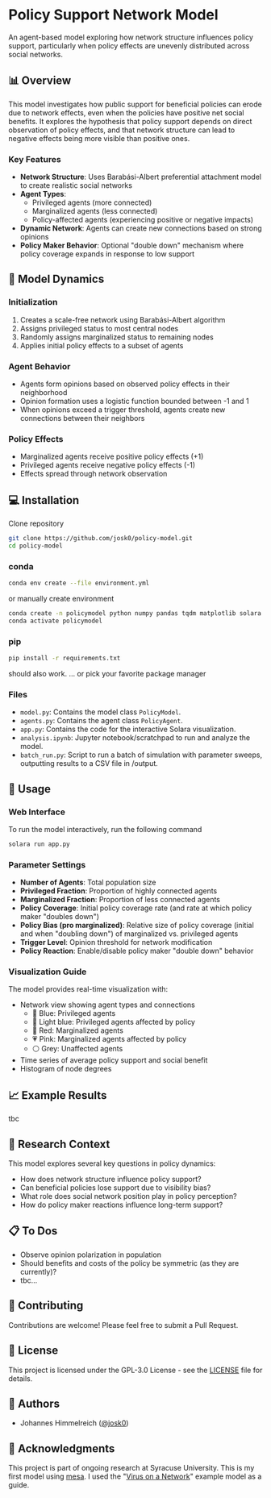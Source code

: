 # Policy Support Network Model

An agent-based model exploring how network structure influences policy support, particularly when policy effects are unevenly distributed across social networks.

## 📊 Overview

This model investigates how public support for beneficial policies can erode due to network effects, even when the policies have positive net social benefits. It explores the hypothesis that policy support depends on direct observation of policy effects, and that network structure can lead to negative effects being more visible than positive ones.

### Key Features

- **Network Structure**: Uses Barabási-Albert preferential attachment model to create realistic social networks
- **Agent Types**: 
  - Privileged agents (more connected)
  - Marginalized agents (less connected)
  - Policy-affected agents (experiencing positive or negative impacts)
- **Dynamic Network**: Agents can create new connections based on strong opinions
- **Policy Maker Behavior**: Optional "double down" mechanism where policy coverage expands in response to low support

## 🎯 Model Dynamics

### Initialization
1. Creates a scale-free network using Barabási-Albert algorithm
2. Assigns privileged status to most central nodes
3. Randomly assigns marginalized status to remaining nodes
4. Applies initial policy effects to a subset of agents

### Agent Behavior
- Agents form opinions based on observed policy effects in their neighborhood
- Opinion formation uses a logistic function bounded between -1 and 1
- When opinions exceed a trigger threshold, agents create new connections between their neighbors

### Policy Effects
- Marginalized agents receive positive policy effects (+1)
- Privileged agents receive negative policy effects (-1)
- Effects spread through network observation

## 💻 Installation
Clone repository
```bash
git clone https://github.com/josk0/policy-model.git
cd policy-model
```

### conda
``` bash
conda env create --file environment.yml
```
or manually create environment
```bash
conda create -n policymodel python numpy pandas tqdm matplotlib solara pytest scipy ipython networkx mesa
conda activate policymodel
```

### pip
``` bash
pip install -r requirements.txt
```
should also work.
... or pick your favorite package manager

### Files

* ``model.py``: Contains the model class `PolicyModel`.
* ``agents.py``: Contains the agent class `PolicyAgent`.
* ``app.py``: Contains the code for the interactive Solara visualization.
* ``analysis.ipynb``: Jupyter notebook/scratchpad to run and analyze the model.
* ``batch_run.py``: Script to run a batch of simulation with parameter sweeps, outputting results to a CSV file in /output.

## 🚀 Usage

### Web Interface
To run the model interactively, run the following command

```bash
solara run app.py
```

### Parameter Settings

- **Number of Agents**: Total population size
- **Privileged Fraction**: Proportion of highly connected agents
- **Marginalized Fraction**: Proportion of less connected agents
- **Policy Coverage**: Initial policy coverage rate (and rate at which policy maker "doubles down")
- **Policy Bias (pro marginalized)**: Relative size of policy coverage (initial and when "doubling down") of marginalized vs. privileged agents 
- **Trigger Level**: Opinion threshold for network modification
- **Policy Reaction**: Enable/disable policy maker "double down" behavior

### Visualization Guide

The model provides real-time visualization with:
- Network view showing agent types and connections
  - 🔵 Blue: Privileged agents
  - 🩵 Light blue: Privileged agents affected by policy
  - 🔴 Red: Marginalized agents
  - 💗 Pink: Marginalized agents affected by policy
  - ⚪ Grey: Unaffected agents
- Time series of average policy support and social benefit
- Histogram of node degrees

## 📈 Example Results

tbc

## 🔬 Research Context

This model explores several key questions in policy dynamics:
- How does network structure influence policy support?
- Can beneficial policies lose support due to visibility bias?
- What role does social network position play in policy perception?
- How do policy maker reactions influence long-term support?

## 📋 To Dos
- Observe opinion polarization in population
- Should benefits and costs of the policy be symmetric (as they are currently)?
- tbc...

## 🤝 Contributing

Contributions are welcome! Please feel free to submit a Pull Request.

## 📝 License

This project is licensed under the GPL-3.0 License - see the [LICENSE](LICENSE) file for details.

## 👥 Authors

- Johannes Himmelreich ([@josk0](https://github.com/josk0))

## 🙏 Acknowledgments

This project is part of ongoing research at Syracuse University. This is my first model using [mesa](https://github.com/projectmesa/mesa). I used the "[Virus on a Network](https://github.com/projectmesa/mesa/tree/main/mesa/examples/basic/virus_on_network)" example model as a guide.
